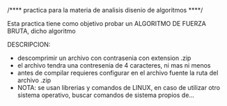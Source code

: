 /**** practica para la materia de analisis  disenio de algoritmos ****/



Esta practica tiene como objetivo probar un ALGORITMO DE FUERZA BRUTA, dicho algoritmo

DESCRIPCION: 
- descomprimir un archivo con contrasenia  con extension .zip 
- el archivo tendra una contresenia de 4 caracteres, ni mas ni menos
- antes de compilar requieres configurar en el archivo fuente la ruta del archivo .zip
- NOTA: se usan librerias y comandos de LINUX, en caso de utilizar otro sistema operativo, 
		buscar comandos de sistema propios de...

